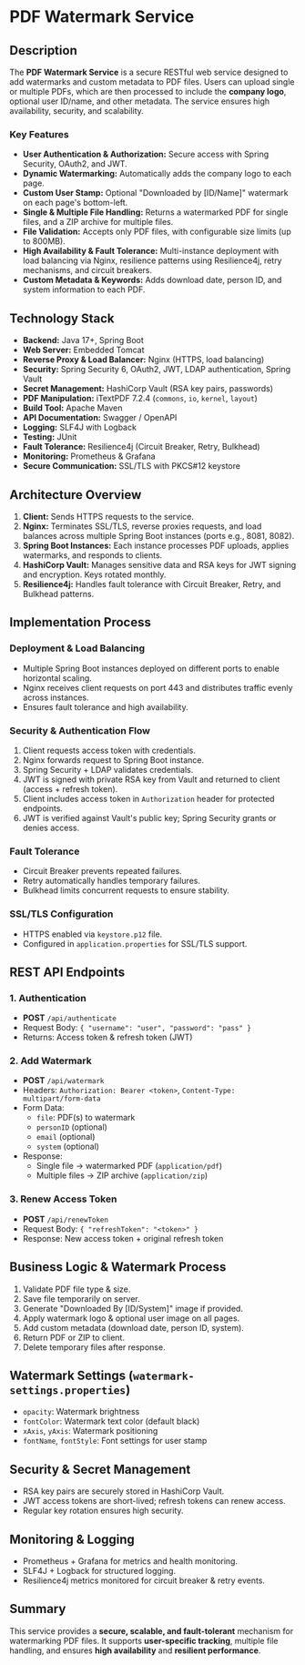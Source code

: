 
# PDF Watermark Service

## Description
The **PDF Watermark Service** is a secure RESTful web service designed to add watermarks and custom metadata to PDF files. Users can upload single or multiple PDFs, which are then processed to include the **company logo**, optional user ID/name, and other metadata. The service ensures high availability, security, and scalability.

### Key Features
* **User Authentication & Authorization:** Secure access with Spring Security, OAuth2, and JWT.
* **Dynamic Watermarking:** Automatically adds the company logo to each page.
* **Custom User Stamp:** Optional "Downloaded by [ID/Name]" watermark on each page's bottom-left.
* **Single & Multiple File Handling:** Returns a watermarked PDF for single files, and a ZIP archive for multiple files.
* **File Validation:** Accepts only PDF files, with configurable size limits (up to 800MB).
* **High Availability & Fault Tolerance:** Multi-instance deployment with load balancing via Nginx, resilience patterns using Resilience4j, retry mechanisms, and circuit breakers.
* **Custom Metadata & Keywords:** Adds download date, person ID, and system information to each PDF.

## Technology Stack
* **Backend:** Java 17+, Spring Boot
* **Web Server:** Embedded Tomcat
* **Reverse Proxy & Load Balancer:** Nginx (HTTPS, load balancing)
* **Security:** Spring Security 6, OAuth2, JWT, LDAP authentication, Spring Vault
* **Secret Management:** HashiCorp Vault (RSA key pairs, passwords)
* **PDF Manipulation:** iTextPDF 7.2.4 (`commons`, `io`, `kernel`, `layout`)
* **Build Tool:** Apache Maven
* **API Documentation:** Swagger / OpenAPI
* **Logging:** SLF4J with Logback
* **Testing:** JUnit
* **Fault Tolerance:** Resilience4j (Circuit Breaker, Retry, Bulkhead)
* **Monitoring:** Prometheus & Grafana
* **Secure Communication:** SSL/TLS with PKCS#12 keystore

## Architecture Overview
1. **Client:** Sends HTTPS requests to the service.
2. **Nginx:** Terminates SSL/TLS, reverse proxies requests, and load balances across multiple Spring Boot instances (ports e.g., 8081, 8082).
3. **Spring Boot Instances:** Each instance processes PDF uploads, applies watermarks, and responds to clients.
4. **HashiCorp Vault:** Manages sensitive data and RSA keys for JWT signing and encryption. Keys rotated monthly.
5. **Resilience4j:** Handles fault tolerance with Circuit Breaker, Retry, and Bulkhead patterns.

## Implementation Process
### Deployment & Load Balancing
* Multiple Spring Boot instances deployed on different ports to enable horizontal scaling.
* Nginx receives client requests on port 443 and distributes traffic evenly across instances.
* Ensures fault tolerance and high availability.

### Security & Authentication Flow
1. Client requests access token with credentials.
2. Nginx forwards request to Spring Boot instance.
3. Spring Security + LDAP validates credentials.
4. JWT is signed with private RSA key from Vault and returned to client (access + refresh token).
5. Client includes access token in `Authorization` header for protected endpoints.
6. JWT is verified against Vault's public key; Spring Security grants or denies access.

### Fault Tolerance
* Circuit Breaker prevents repeated failures.
* Retry automatically handles temporary failures.
* Bulkhead limits concurrent requests to ensure stability.

### SSL/TLS Configuration
* HTTPS enabled via `keystore.p12` file.
* Configured in `application.properties` for SSL/TLS support.

## REST API Endpoints
### 1. Authentication
* **POST** `/api/authenticate`
* Request Body: `{ "username": "user", "password": "pass" }`
* Returns: Access token & refresh token (JWT)

### 2. Add Watermark
* **POST** `/api/watermark`
* Headers: `Authorization: Bearer <token>`, `Content-Type: multipart/form-data`
* Form Data:
  * `file`: PDF(s) to watermark
  * `personID` (optional)
  * `email` (optional)
  * `system` (optional)
* Response:
  * Single file → watermarked PDF (`application/pdf`)
  * Multiple files → ZIP archive (`application/zip`)

### 3. Renew Access Token
* **POST** `/api/renewToken`
* Request Body: `{ "refreshToken": "<token>" }`
* Response: New access token + original refresh token

## Business Logic & Watermark Process
1. Validate PDF file type & size.
2. Save file temporarily on server.
3. Generate "Downloaded By [ID/System]" image if provided.
4. Apply watermark logo & optional user image on all pages.
5. Add custom metadata (download date, person ID, system).
6. Return PDF or ZIP to client.
7. Delete temporary files after response.

## Watermark Settings (`watermark-settings.properties`)
* `opacity`: Watermark brightness
* `fontColor`: Watermark text color (default black)
* `xAxis`, `yAxis`: Watermark positioning
* `fontName`, `fontStyle`: Font settings for user stamp

## Security & Secret Management
* RSA key pairs are securely stored in HashiCorp Vault.
* JWT access tokens are short-lived; refresh tokens can renew access.
* Regular key rotation ensures high security.

## Monitoring & Logging
* Prometheus + Grafana for metrics and health monitoring.
* SLF4J + Logback for structured logging.
* Resilience4j metrics monitored for circuit breaker & retry events.

## Summary
This service provides a **secure, scalable, and fault-tolerant** mechanism for watermarking PDF files. It supports **user-specific tracking**, multiple file handling, and ensures **high availability** and **resilient performance**.
